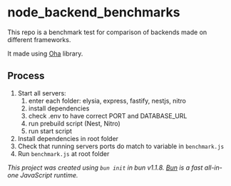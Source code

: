 # node_backend_benchmarks

This repo is a benchmark test for comparison of backends made on different frameworks.

It made using [Oha](https://github.com/hatoo/oha) library.

## Process
1. Start all servers: 
   1. enter each folder: elysia, express, fastify, nestjs, nitro
   2. install dependencies
   3. check .env to have correct PORT and DATABASE_URL 
   4. run prebuild script (Nest, Nitro)
   5. run start script
2. Install dependencies in root folder
3. Check that running servers ports do match to variable in `benchmark.js`
4. Run `benchmark.js` at root folder


*This project was created using `bun init` in bun v1.1.8. [Bun](https://bun.sh) is a fast all-in-one JavaScript runtime.*
